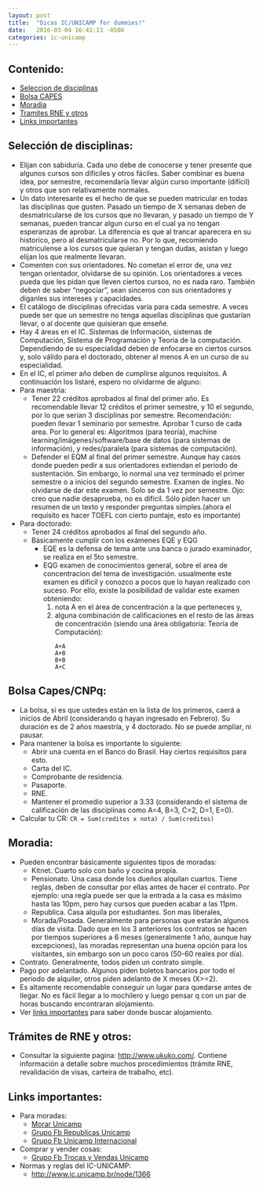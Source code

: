```yaml
---
layout: post
title:  "Dicas IC/UNICAMP for dummies!"
date:   2016-03-04 16:41:13 -0500
categories: ic-unicamp
---
```


## Contenido:
* [Seleccion de disciplinas](#seleccion-disciplinas)
* [Bolsa CAPES](#bolsa-capes)
* [Moradia](#moradia)
* [Tramites RNE y otros](#tramites)
* [Links importantes](#links-importantes)

## Selección de disciplinas:<a id="seleccion-disciplinas"></a> 
* Elijan con sabiduría. Cada uno debe de conocerse y tener presente que algunos cursos son difíciles y otros fáciles. Saber combinar es buena idea, por semestre, recomendaría llevar algún curso importante (difícil) y otros que son relativamente normales.
* Un dato interesante es el hecho de que se pueden matricular en todas las disciplinas que gusten. Pasado un tiempo de X semanas deben de desmatricularse de los cursos que no llevaran, y pasado un tiempo de Y semanas, pueden trancar algun curso en el cual ya no tengan esperanzas de aprobar. La diferencia es que al trancar aparecera en su historico, pero al desmatricularse no. Por lo que, recomiendo matriculense a los cursos que quieran y tengan dudas, asistan y luego elijan los que realmente llevaran.
* Comenten con sus orientadores. No cometan el error de, una vez tengan orientador, olvidarse de su opinión. Los orientadores a veces pueda que les pidan que lleven ciertos cursos, no es nada raro. También deben de saber “negociar”, sean sinceros con sus orientadores y díganles sus intereses y capacidades.
* El catálogo de disciplinas ofrecidas varía para cada semestre. A veces puede ser que un semestre no tenga aquellas disciplinas que gustarían llevar, o al docente que quisieran que enseñe.
* Hay 4 áreas en el IC. Sistemas de Información, sistemas de Computación, Sistema de Programación y Teoría de la computación. Dependiendo de su especialidad deben de enfocarse en ciertos cursos y, solo válido para el doctorado, obtener al menos A en un curso de su especialidad.
* En el IC, el primer año deben de cumplirse algunos requisitos. A continuación los listaré, espero no olvidarme de alguno:
* Para maestria:
    * Tener 22 créditos aprobados al final del primer año. Es recomendable llevar 12 créditos el primer semestre, y 10 el segundo, por lo que serian 3 disciplinas por semestre. Recomendación: pueden llevar 1 seminario por semestre.
Aprobar 1 curso de cada area. Por lo general es: Algoritmos (para teoría), machine learning/imágenes/software/base de datos (para sistemas de información), y redes/paralela (para sistemas de computación).
    * Defender el EQM al final del primer semestre. Aunque hay casos donde pueden pedir a sus orientadores extiendan el periodo de sustentación. Sin embargo, lo normal una vez terminado el primer semestre o a inicios del segundo semestre.
Examen de ingles. No olvidarse de dar este examen. Solo se da 1 vez por semestre. Ojo: creo que nadie desaprueba, no es difícil. Sólo piden hacer un resumen de un texto y responder preguntas simples.(ahora el requisito es hacer TOEFL con cierto puntaje, esto es importante)
* Para doctorado:
    * Tener 24 créditos aprobados al final del segundo año.
    * Básicamente cumplir con los exámenes EQE y EQG
        * EQE es la defensa de tema ante una banca o jurado examinador, se realiza en el 5to semestre.
        * EQG examen de conocimientos general, sobre el area de concentracion del tema de investigación. usualmente este examen es dificil y conozco a pocos que lo hayan realizado con suceso. Por ello, existe la posibilidad de validar este examen obteniendo:
            1) nota A en el área de concentración a la que perteneces y,
            2) alguna combinación de calificaciones en el resto de las áreas de concentración (siendo una área obligatoria: Teoría de Computación):
                ```
                A+A
                A+B
                B+B
                A+C
                ```

## Bolsa Capes/CNPq: <a id="bolsa-capes"></a>
* La bolsa, si es que ustedes están en la lista de los primeros, caerá a inicios de Abril (considerando q hayan ingresado en Febrero). Su duración es de 2 años maestría, y 4 doctorado. No se puede ampliar, ni pausar.
* Para mantener la bolsa es importante lo siguiente:
    * Abrir una cuenta en el Banco do Brasil. Hay ciertos requisitos para esto. 
    * Carta del IC.
    * Comprobante de residencia.
    * Pasaporte.
    * RNE.
    * Mantener el promedio superior a 3.33 (considerando el sistema de calificación de las disciplinas como A=4, B=3, C=2, D=1, E=0).
* Calcular tu CR:
        ```
        CR = Sum(creditos x nota) / Sum(creditos)
        ```
        
## Moradia: <a id="moradia"></a>
* Pueden encontrar básicamente siguientes tipos de moradas:
    * Kitnet. Cuarto solo con baño y cocina propia.
    * Pensionato. Una casa donde los dueños alquilan cuartos. Tiene reglas, deben de consultar por ellas antes de hacer el contrato. Por ejemplo: una regla puede ser que la entrada a la casa es máximo hasta las 10pm, pero hay cursos que pueden acabar a las 11pm.
    * Republica. Casa alquila por estudiantes. Son mas liberales, 
    * Morada/Posada. Generalmente para personas que estarán algunos días de visita. Dado que en los 3 anteriores los contratos se hacen por tiempos superiores a 6 meses (generalmente 1 año, aunque hay excepciones), las moradas representan una buena opción para los visitantes, sin embargo son un poco caros (50-60 reales por día).
* Contrato. Generalmente, todos piden un contrato simple.
* Pago por adelantado. Algunos piden boletos bancarios por todo el periodo de alquiler, otros piden adelanto de X meses (X>=2).
* Es altamente recomendable conseguir un lugar para quedarse antes de llegar. No es fácil llegar a lo mochilero y luego pensar q con un par de horas buscando encontraran alojamiento.
* Ver [links importantes](#links-importantes) para saber donde buscar alojamiento.

## Trámites de RNE y otros: <a id="tramites"></a>
* Consultar la siguiente pagina: http://www.ukuko.com/. Contiene información a detalle sobre muchos procedimientos (trámite RNE, revalidación de visas, carteira de trabalho, etc).

## Links importantes: <a id="links-importantes"></a>
* Para moradas:
    * [Morar Unicamp](http://morarunicamp.com.br/)
    * [Grupo Fb Republicas Unicamp](https://www.facebook.com/groups/repsunicamp/)
    * [Grupo Fb Unicamp Internacional](https://www.facebook.com/unicampinternacional/)
* Comprar y vender cosas:
    * [Grupo Fb Trocas y Vendas Unicamp](https://www.facebook.com/groups/trocasevendasunicamp/)
* Normas y reglas del IC-UNICAMP:
    * http://www.ic.unicamp.br/node/1366
